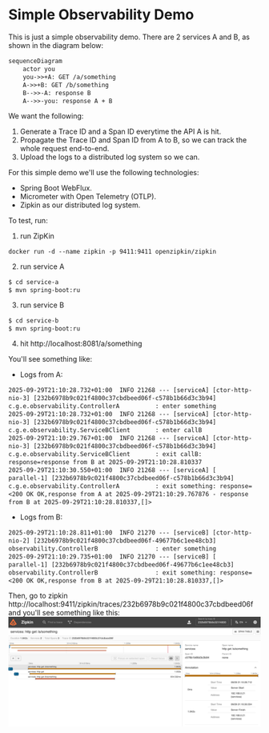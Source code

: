 # Simple Observability Demo

This is just a simple observability demo. There are 2 services A and B, as shown in the diagram below:

```mermaid
sequenceDiagram
    actor you
    you->>+A: GET /a/something
    A->>+B: GET /b/something
    B-->>-A: response B
    A-->>-you: response A + B
```

We want the following:
1. Generate a Trace ID and a Span ID everytime the API A is hit.
2. Propagate the Trace ID and Span ID from A to B, so we can track the whole request end-to-end.
3. Upload the logs to a distributed log system so we can.

For this simple demo we'll use the following technologies:
- Spring Boot WebFlux.
- Micrometer with Open Telemetry (OTLP).
- Zipkin as our distributed log system.

To test, run:
1. run ZipKin
```shell
docker run -d --name zipkin -p 9411:9411 openzipkin/zipkin
```
2. run service A
```shell
$ cd service-a
$ mvn spring-boot:ru
```
3. run service B
```shell
$ cd service-b
$ mvn spring-boot:ru
```
4. hit http://localhost:8081/a/something

You'll see something like:
- Logs from A:
```log
2025-09-29T21:10:28.732+01:00  INFO 21268 --- [serviceA] [ctor-http-nio-3] [232b6978b9c021f4800c37cbdbeed06f-c578b1b66d3c3b94] c.g.e.observability.ControllerA          : enter something
2025-09-29T21:10:28.732+01:00  INFO 21268 --- [serviceA] [ctor-http-nio-3] [232b6978b9c021f4800c37cbdbeed06f-c578b1b66d3c3b94] c.g.e.observability.ServiceBClient       : enter callB
2025-09-29T21:10:29.767+01:00  INFO 21268 --- [serviceA] [ctor-http-nio-3] [232b6978b9c021f4800c37cbdbeed06f-c578b1b66d3c3b94] c.g.e.observability.ServiceBClient       : exit callB: response=response from B at 2025-09-29T21:10:28.810337
2025-09-29T21:10:30.550+01:00  INFO 21268 --- [serviceA] [     parallel-1] [232b6978b9c021f4800c37cbdbeed06f-c578b1b66d3c3b94] c.g.e.observability.ControllerA          : exit something: response=<200 OK OK,response from A at 2025-09-29T21:10:29.767876 - response from B at 2025-09-29T21:10:28.810337,[]>
```

- Logs from B:
```log
2025-09-29T21:10:28.811+01:00  INFO 21270 --- [serviceB] [ctor-http-nio-2] [232b6978b9c021f4800c37cbdbeed06f-49677b6c1ee48cb3] observability.ControllerB                : enter something
2025-09-29T21:10:29.735+01:00  INFO 21270 --- [serviceB] [     parallel-1] [232b6978b9c021f4800c37cbdbeed06f-49677b6c1ee48cb3] observability.ControllerB                : exit something: response=<200 OK OK,response from B at 2025-09-29T21:10:28.810337,[]>
```

Then, go to zipkin http://localhost:9411/zipkin/traces/232b6978b9c021f4800c37cbdbeed06f and you'll see something like this:
![img.png](img.png)